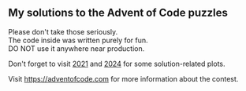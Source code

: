 My solutions to the Advent of Code puzzles
------------------------------------------

Please don't take those seriously.  
The code inside was written purely for fun.  
DO NOT use it anywhere near production.  

Don't forget to visit [2021](./2021/) and [2024](./2024/) for some solution-related plots.

Visit <https://adventofcode.com> for more information about the contest.
